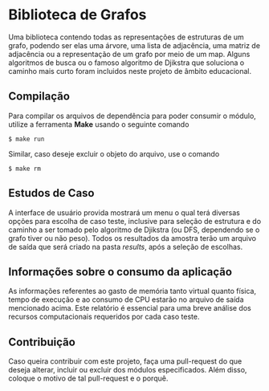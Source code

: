 # Biblioteca de Grafos

Uma biblioteca contendo todas as representações de estruturas de um grafo, podendo ser elas uma árvore, uma lista de adjacência, uma matriz de adjacência ou a representação de um grafo por meio de um map. Alguns algoritmos de busca ou o famoso algoritmo de Djikstra que soluciona o caminho mais curto foram incluidos neste projeto de âmbito educacional.

## Compilação

Para compilar os arquivos de dependência para poder consumir o módulo, utilize a ferramenta **Make** usando o seguinte comando

```
$ make run
```

Similar, caso deseje excluir o objeto do arquivo, use o comando

```
$ make rm
```

## Estudos de Caso

A interface de usuário provida mostrará um menu o qual terá diversas opções para escolha de caso teste, inclusive para seleção de estrutura e do caminho a ser tomado pelo algoritmo de Djikstra (ou DFS, dependendo se o grafo tiver ou não peso). Todos os resultados da amostra terão um arquivo de saída que será criado na pasta *results*, após a seleção de escolhas.

## Informações sobre o consumo da aplicação

As informações referentes ao gasto de memória tanto virtual quanto física, tempo de execução e ao consumo de CPU estarão no arquivo de saída mencionado acima. Este relatório é essencial para uma breve análise dos recursos computacionais requeridos por cada caso teste.

## Contribuição

Caso queira contribuir com este projeto, faça uma pull-request do que deseja alterar, incluir ou excluir dos módulos especificados. Além disso, coloque o motivo de tal pull-request e o porquê.